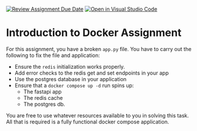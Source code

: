 [![Review Assignment Due Date](https://classroom.github.com/assets/deadline-readme-button-22041afd0340ce965d47ae6ef1cefeee28c7c493a6346c4f15d667ab976d596c.svg)](https://classroom.github.com/a/q10YQZa2)
[![Open in Visual Studio Code](https://classroom.github.com/assets/open-in-vscode-2e0aaae1b6195c2367325f4f02e2d04e9abb55f0b24a779b69b11b9e10269abc.svg)](https://classroom.github.com/online_ide?assignment_repo_id=20428080&assignment_repo_type=AssignmentRepo)
# Introduction to Docker Assignment

For this assignment, you have a broken `app.py` file. You have to carry out the following to fix the file and application:
- Ensure the `redis` initialization works properly.
- Add error checks to the redis get and set endpoints in your app
- Use the postgres database in your application
- Ensure that a `docker compose up -d` run spins up:
  - The fastapi app
  - The redis cache
  - The postgres db.

You are free to use whatever resources available to you in solving this
task. All that is required is a fully functional docker compose application.
